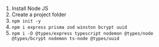 
1. ⁠⁠Install Node JS
2. ⁠Create a project folder
3. `npm init -y`
4. `⁠⁠npm i express prisma zod winston bcrypt uuid`
5. `⁠npm i -D @types/express typescript nodemon @types/node @types/bcrypt nodemon ts-node @types/uuid` 


